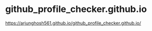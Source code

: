 # github_profile_checker.github.io
https://arjunghosh561.github.io/github_profile_checker.github.io/
